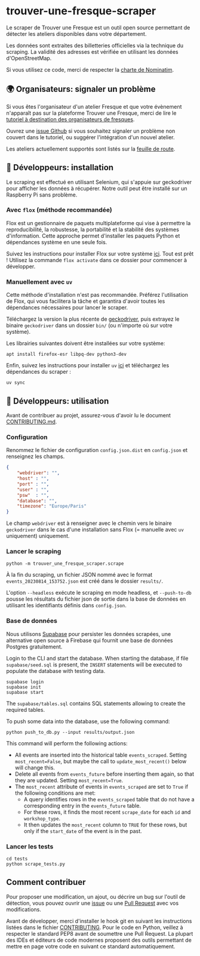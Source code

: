 # trouver-une-fresque-scraper

Le scraper de Trouver une Fresque est un outil open source permettant de détecter les ateliers disponibles dans votre département.

Les données sont extraites des billetteries officielles via la technique du scraping. La validité des adresses est vérifiée en utilisant les données d'OpenStreetMap.

Si vous utilisez ce code, merci de respecter la [charte de Nominatim](https://operations.osmfoundation.org/policies/nominatim/).

## 🌍 Organisateurs: signaler un problème

Si vous êtes l'organisateur d'un atelier Fresque et que votre évènement n'apparaît pas sur la plateforme Trouver une Fresque, merci de lire le [tutoriel à destination des organisateurs de fresques](https://github.com/trouver-une-fresque/trouver-une-fresque/blob/main/TUTORIAL.md).

Ouvrez une [issue Github](https://github.com/thomas-bouvier/trouver-une-fresque/issues/new) si vous souhaitez signaler un problème non couvert dans le tutoriel, ou suggérer l'intégration d'un nouvel atelier.

Les ateliers actuellement supportés sont listés sur la [feuille de route](WORKSHOPS.md).

## 🤖 Développeurs: installation

Le scraping est effectué en utilisant Selenium, qui s'appuie sur geckodriver pour afficher les données à récupérer. Notre outil peut être installé sur un Raspberry Pi sans problème.

### Avec `flox` (méthode recommandée)

Flox est un gestionnaire de paquets multiplateforme qui vise à permettre la reproducibilité, la robustesse, la portabilité et la stabilité des systèmes d'information. Cette approche permet d'installer les paquets Python et dépendances système en une seule fois.

Suivez les instructions pour installer Flox sur votre système [ici](https://flox.dev/docs/install-flox/). Tout est prêt ! Utilisez la commande `flox activate` dans ce dossier pour commencer à développer.

### Manuellement avec `uv`

Cette méthode d'installation n'est pas recommandée. Préférez l'utilisation de Flox, qui vous facilitera la tâche et garantira d'avoir toutes les dépendances nécessaires pour lancer le scraper.

Téléchargez la version la plus récente de [geckodriver](https://github.com/mozilla/geckodriver/releases), puis extrayez le binaire `geckodriver` dans un dossier `bin/` (ou n'importe où sur votre système).

Les librairies suivantes doivent être installées sur votre système:

```console
apt install firefox-esr libpq-dev python3-dev
```

Enfin, suivez les instructions pour installer `uv` [ici](https://docs.astral.sh/uv/getting-started/installation/) et téléchargez les dépendances du scraper :

```console
uv sync
```

## 🤖 Développeurs: utilisation

Avant de contribuer au projet, assurez-vous d'avoir lu le document [CONTRIBUTING.md](./CONTRIBUTING.md).

### Configuration

Renommez le fichier de configuration `config.json.dist` en `config.json` et renseignez les champs.

```json
{
    "webdriver": "",
    "host" : "",
    "port" : "",
    "user" : "",
    "psw"  : "",
    "database": "",
    "timezone": "Europe/Paris"
}
```

Le champ `webdriver` est à renseigner avec le chemin vers le binaire `geckodriver` dans le cas d'une installation sans Flox (= manuelle avec `uv` uniquement) uniquement.


### Lancer le scraping

```console
python -m trouver_une_fresque_scraper.scrape
```

À la fin du scraping, un fichier JSON nommé avec le format `events_20230814_153752.json` est créé dans le dossier `results/`.

L'option `--headless` exécute le scraping en mode headless, et `--push-to-db` pousse les résultats du fichier json de sortie dans la base de données en utilisant les identifiants définis dans `config.json`.

### Base de données

Nous utilisons [Supabase](https://supabase.com/docs/guides/cli/local-development) pour persister les données scrapées, une alternative open source à Firebase qui fournit une base de données Postgres gratuitement.

Login to the CLI and start the database. When starting the database, if file `supabase/seed.sql` is present, the `INSERT` statements will be executed to populate the database with testing data. 

```console
supabase login
supabase init
supabase start
```

The `supabase/tables.sql` contains SQL statements allowing to create the required tables. 

To push some data into the database, use the following command:

```console
python push_to_db.py --input results/output.json
```

This command will perform the following actions:

- All events are inserted into the historical table `events_scraped`. Setting `most_recent=False`, but maybe the call to `update_most_recent()` below will change this.
- Delete all events from `events_future` before inserting them again, so that they are updated. Setting `most_recent=True`.
- The `most_recent` attribute of events in `events_scraped` are set to `True` if the following conditions are met:
    - A query identifies rows in the `events_scraped` table that do not have a corresponding entry in the `events_future` table.
    - For these rows, it finds the most recent `scrape_date` for each `id` and `workshop_type`.
    - It then updates the `most_recent` column to `TRUE` for these rows, but only if the `start_date` of the event is in the past.

### Lancer les tests

```console
cd tests
python scrape_tests.py
```

## Comment contribuer

Pour proposer une modification, un ajout, ou décrire un bug sur l'outil de détection, vous pouvez ouvrir une [issue](https://github.com/thomas-bouvier/trouver-une-fresque/issues/new) ou une [Pull Request](https://github.com/thomas-bouvier/trouver-une-fresque/pulls) avec vos modifications.

Avant de développer, merci d'installer le hook git en suivant les instructions listées dans le fichier [CONTRIBUTING](https://github.com/trouver-une-fresque/trouver-une-fresque/blob/main/CONTRIBUTING.md). Pour le code en Python, veillez à respecter le standard PEP8 avant de soumettre une Pull Request. La plupart des IDEs et éditeurs de code modernes proposent des outils permettant de mettre en page votre code en suivant ce standard automatiquement.
